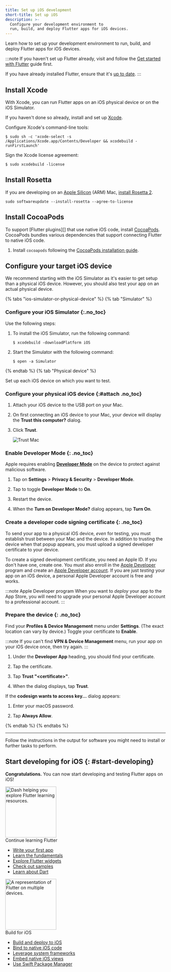 ```yaml
---
title: Set up iOS development
short-title: Set up iOS
description: >-
  Configure your development environment to
  run, build, and deploy Flutter apps for iOS devices.
---
```


Learn how to set up your development environment
to run, build, and deploy Flutter apps for iOS devices.

:::note
If you haven't set up Flutter already,
visit and follow the [Get started with Flutter][] guide first.

If you have already installed Flutter,
ensure that it's [up to date][].
:::

[Get started with Flutter]: /get-started/install
[up to date]: /install/upgrade

## Install Xcode

With Xcode, you can run Flutter apps on
an iOS physical device or on the iOS Simulator.

If you haven't done so already,
install and set up [Xcode][].

[Xcode]: https://developer.apple.com/xcode/

Configure Xcode's command-line tools:

```console
$ sudo sh -c 'xcode-select -s /Applications/Xcode.app/Contents/Developer && xcodebuild -runFirstLaunch'
```

Sign the Xcode license agreement:

```console
$ sudo xcodebuild -license
```

## Install Rosetta

If you are developing on an [Apple Silicon][] (ARM) Mac,
[install Rosetta 2][].

```console
sudo softwareupdate --install-rosetta --agree-to-license
```

[Apple Silicon]: https://support.apple.com/en-us/116943
[install Rosetta 2]: https://support.apple.com/en-us/102527

## Install CocoaPods

To support [Flutter plugins][] that use native iOS code,
install [CocoaPods][cocoapods].
CocoaPods bundles various dependencies that
support connecting Flutter to native iOS code.

1. Install `cocoapods` following the
   [CocoaPods installation guide][cocoapods].

[cocoapods]: https://guides.cocoapods.org/using/getting-started.html#installation
[Flutter plugin]: /packages-and-plugins/developing-packages#types

## Configure your target iOS device

We recommend starting with the iOS Simulator as
it's easier to get setup than a physical iOS device.
However, you should also test your app on an actual
physical device.

{% tabs "ios-simulator-or-physical-device" %}
{% tab "Simulator" %}

### Configure your iOS Simulator {:.no_toc}

Use the following steps:

1. To install the iOS Simulator, run the following command:

    ```console
    $ xcodebuild -downloadPlatform iOS
    ```

1. Start the Simulator with the following command:

    ```console
    $ open -a Simulator
    ```

{% endtab %}
{% tab "Physical device" %}

Set up each iOS device on which you want to test.

### Configure your physical iOS device {:#attach .no_toc}

1. Attach your iOS device to the USB port on your Mac.

1. On first connecting an iOS device to your Mac,
   your device will display the **Trust this computer?** dialog.

1. Click **Trust**.

   ![Trust Mac][]

### Enable Developer Mode {: .no_toc}

Apple requires enabling **[Developer Mode][]**
on the device to protect against malicious software.

1. Tap on **Settings** <span aria-label="and then">></span>
   **Privacy & Security** <span aria-label="and then">></span>
   **Developer Mode**.

1. Tap to toggle **Developer Mode** to **On**.

1. Restart the device.

1. When the **Turn on Developer Mode?** dialog appears,
   tap **Turn On**.

### Create a developer code signing certificate {: .no_toc}

To send your app to a physical iOS device,
_even_ for testing, you must establish trust
between your Mac and the device.
In addition to trusting the device when that
popup appears, you must upload a signed
developer certificate to your device.

To create a signed development certificate,
you need an Apple ID.
If you don't have one, create one.
You must also enroll in the [Apple Developer][] program
and create an [Apple Developer account][]. If you
are just _testing_ your app on an iOS device,
a personal Apple Developer account is free and works.

:::note Apple Developer program
When you want to _deploy_ your app to the
App Store, you will need to upgrade your
personal Apple Developer account to
a professional account.
:::

### Prepare the device {: .no_toc}

Find your **Profiles & Device Management** menu under
**Settings**. (The exact location can vary by device.)
Toggle your certificate to **Enable**.

:::note
If you can't find **VPN & Device Management** menu,
run your app on your iOS device once, then try again.
:::

1. Under the **Developer App** heading,
   you should find your certificate.

1. Tap the certificate.

1. Tap **Trust "&lt;certificate&gt;"**.

1. When the dialog displays, tap **Trust**.

If the **codesign wants to access key...** dialog appears:

1. Enter your macOS password.

1. Tap **Always Allow**.

[Trust Mac]: /assets/images/docs/setup/trust-computer.png
[Developer Mode]: {{site.apple-dev}}/documentation/xcode/enabling-developer-mode-on-a-device
[Apple Developer]: {{site.apple-dev}}/programs/
[Apple Developer account]: {{site.apple-dev}}/account

{% endtab %}
{% endtabs %}

---


Follow the instructions in the output for software
you might need to install or further tasks to perform.

## Start developing for iOS {: #start-developing}

**Congratulations.**
You can now start developing and testing Flutter apps on iOS!

<div class="card-grid link-cards">
  <div class="card filled-card list-card">
    <div class="card-leading">
      <img src="/assets/images/decorative/pointing-the-way.png" height="160" aria-hidden="true" alt="Dash helping you explore Flutter learning resources.">
    </div>
    <div class="card-header">
      <span class="card-title">Continue learning Flutter</span>
    </div>
    <div class="card-content">
      <ul>
        <li>
          <a class="text-button" href="/get-started/codelab">Write your first app</a>
        </li>
        <li>
          <a class="text-button" href="/get-started/fundamentals">Learn the fundamentals</a>
        </li>
        <li>
          <a class="text-button" href="https://www.youtube.com/watch?v=b_sQ9bMltGU&list=PLjxrf2q8roU23XGwz3Km7sQZFTdB996iG">Explore Flutter widgets</a>
        </li>
        <li>
          <a class="text-button" href="/reference/learning-resources">Check out samples</a>
        </li>
        <li>
          <a class="text-button" href="/resources/bootstrap-into-dart">Learn about Dart</a>
        </li>
      </ul>
    </div>
  </div>
  <div class="card filled-card list-card">
    <div class="card-leading">
      <img src="/assets/images/decorative/flutter-on-phone.svg" height="160" aria-hidden="true" alt="A representation of Flutter on multiple devices.">
    </div>
    <div class="card-header">
      <span class="card-title">Build for iOS</span>
    </div>
    <div class="card-content">
      <ul>
        <li>
          <a class="text-button" href="/deployment/ios">Build and deploy to iOS</a>
        </li>
        <li>
          <a class="text-button" href="/platform-integration/ios/c-interop">Bind to native iOS code</a>
        </li>
        <li>
          <a class="text-button" href="/platform-integration/ios/apple-frameworks">Leverage system frameworks</a>
        </li>
        <li>
          <a class="text-button" href="/platform-integration/ios/platform-views">Embed native iOS views</a>
        </li>
        <li>
          <a class="text-button" href="/packages-and-plugins/swift-package-manager/for-app-developers">Use Swift Package Manager</a>
        </li>
      </ul>
    </div>
  </div>
</div>

